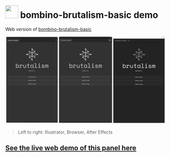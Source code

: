 # <a href="https://www.battleaxe.co/"><img src="https://avatars2.githubusercontent.com/u/60149336?s=200&v=4" width="40" height="40"/></a> bombino-brutalism-basic demo

Web version of [bombino-brutalism-basic](https://github.com/Inventsable/bombino-brutalism-basic)

![](./src/assets/template.png)

> Left to right: Illustrator, Browser, After Effects

## [See the live web demo of this panel here](https://xenodochial-knuth-23208d.netlify.app/#/brutalism-basic)